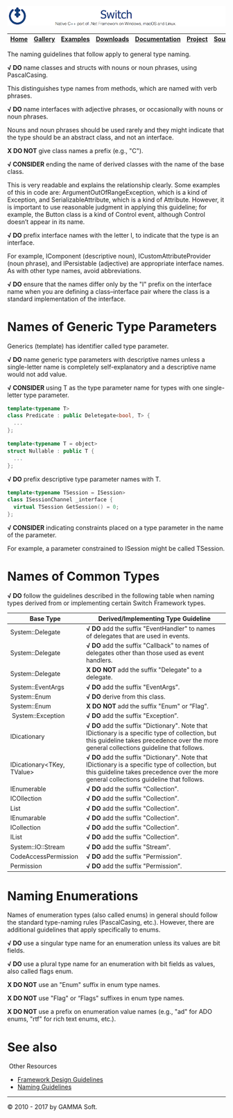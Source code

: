 ![Switch Header](Pictures/SwitchNativeC++port.png)

| [Home](Home.md) | [Gallery](Gallery.md) | [Examples](Examples.md) | [Downloads](Downloads.md) | [Documentation](Documentation.md) | [Project](https://sourceforge.net/projects/switchpro) | [Source](https://github.com/gammasoft71/switch) | [License](License.md) | [Contact](Contact.md) | [GAMMA Soft](https://gammasoft71.wixsite.com/gammasoft) |
|-----------------|-----------------------|-------------------------|-------------------------|-----------------------------------|-------------------------------------------------------|-------------------------------------------------|-----------------------|-----------------------|---------------------------------------------------------|

The naming guidelines that follow apply to general type naming.

**√ DO** name classes and structs with nouns or noun phrases, using PascalCasing.

This distinguishes type names from methods, which are named with verb phrases.

**√ DO** name interfaces with adjective phrases, or occasionally with nouns or noun phrases.

Nouns and noun phrases should be used rarely and they might indicate that the type should be an abstract class, and not an interface.

**X DO NOT** give class names a prefix (e.g., "C").

**√ CONSIDER** ending the name of derived classes with the name of the base class.

This is very readable and explains the relationship clearly. Some examples of this in code are: ArgumentOutOfRangeException, which is a kind of Exception, and SerializableAttribute, which is a kind of Attribute. However, it is important to use reasonable judgment in applying this guideline; for example, the Button class is a kind of Control event, although Control doesn’t appear in its name.

**√ DO** prefix interface names with the letter I, to indicate that the type is an interface.

For example, IComponent (descriptive noun), ICustomAttributeProvider (noun phrase), and IPersistable (adjective) are appropriate interface names. As with other type names, avoid abbreviations.

**√ DO** ensure that the names differ only by the "I" prefix on the interface name when you are defining a class–interface pair where the class is a standard implementation of the interface.

# Names of Generic Type Parameters

Generics (template) has identifier called type parameter.

**√ DO** name generic type parameters with descriptive names unless a single-letter name is completely self-explanatory and a descriptive name would not add value.

**√ CONSIDER** using T as the type parameter name for types with one single-letter type parameter. ​​

```c++
template<typename T>
class Predicate : public Deletegate<bool, T> {
  ...
};
```

```c++
template<typename T = object>
struct Nullable : public T {
  ...
};
```

**√ DO** prefix descriptive type parameter names with T.

```c++
template<typename TSession = ISession>
class ISessionChannel _interface {
  virtual TSession GetSession() = 0;
};
```

**√ CONSIDER** indicating constraints placed on a type parameter in the name of the parameter.
 
For example, a parameter constrained to ISession might be called TSession.

# Names of Common Types

**√ DO** follow the guidelines described in the following table when naming types derived from or implementing certain Switch Framework types.

| Base Type                  | Derived/Implementing Type Guideline                                                                                                                                                         |
|----------------------------|---------------------------------------------------------------------------------------------------------------------------------------------------------------------------------------------|
| System::Delegate           | **√ DO** add the suffix "EventHandler" to names of delegates that are used in events.                                                                                                       |
| System::Delegate           | **√ DO** add the suffix "Callback" to names of delegates other than those used as event handlers.                                                                                           |
| System::Delegate           | **X DO NOT** add the suffix "Delegate" to a delegate.                                                                                                                                       |
| System::EventArgs          | **√ DO** add the suffix "EventArgs”.                                                                                                                                                        |
| System::Enum               | **√ DO** derive from this class.                                                                                                                                                            |
| System::Enum               | **X DO NOT** add the suffix "Enum" or “Flag”.                                                                                                                                               |
| System::Exception          | **√ DO** add the suffix "Exception”.                                                                                                                                                        |
| IDicationary               | **√ DO** add the suffix "Dictionary". Note that IDictionary is a specific type of collection, but this guideline takes precedence over the more general collections guideline that follows. |
| IDicationary<TKey, TValue> | **√ DO** add the suffix "Dictionary". Note that IDictionary is a specific type of collection, but this guideline takes precedence over the more general collections guideline that follows. |
| IEnumerable                | **√ DO** add the suffix “Collection”.                                                                                                                                                       |
| ICOllection                | **√ DO** add the suffix "Collection”.                                                                                                                                                       |
| List                       | **√ DO** add the suffix "Collection”.                                                                                                                                                       |
| IEnumarable<T>             | **√ DO** add the suffix "Collection”.                                                                                                                                                       |
| ICollection<T>             | **√ DO** add the suffix "Collection”.                                                                                                                                                       |
| IList<T>                   | **√ DO** add the suffix "Collection”.                                                                                                                                                       |
| System::IO::Stream         | **√ DO** add the suffix "Stream”.                                                                                                                                                           |
| CodeAccessPermission       | **√ DO** add the suffix "Permission”.                                                                                                                                                       |
| Permission                 | **√ DO** add the suffix "Permission”.                                                                                                                                                       |

# Naming Enumerations

Names of enumeration types (also called enums) in general should follow the standard type-naming rules (PascalCasing, etc.). However, there are additional guidelines that apply specifically to enums.

**√ DO** use a singular type name for an enumeration unless its values are bit fields.

**√ DO** use a plural type name for an enumeration with bit fields as values, also called flags enum.

**X DO NOT** use an "Enum" suffix in enum type names.

**X DO NOT** use "Flag" or “Flags" suffixes in enum type names.

**X DO NOT** use a prefix on enumeration value names (e.g., "ad" for ADO enums, "rtf" for rich text enums, etc.).

# See also
​
Other Resources

* [Framework Design Guidelines](FrameworkDesignGuidelines.md)
* [Naming Guidelines](NamingGuidelines.md)

______________________________________________________________________________________________

© 2010 - 2017 by GAMMA Soft.

